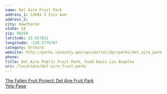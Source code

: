 ```yaml
---
name: Del Aire Fruit Park
address_1: 12601 S Isis Ave
address_2: 
city: Hawthorne
state: CA
zip: 90250
latitude: 33.917812
longitude: -118.3776767
category: Orchard
website: http://parks.lacounty.gov/wps/portal/dpr/parks/del_aire_park
phone: 
title: Del Aire Public Fruit Park, Food Oasis Los Angeles
uri: /locations/del-aire-fruit-park/
---
```


[The Fallen Fruit Project: Del Aire Fruit Park](http://fallenfruit.org/projects/public-fruit-park-los-angeles/)<br>
[Yelp Page](https://www.yelp.com/biz/del-aire-public-fruit-park-hawthorne)
